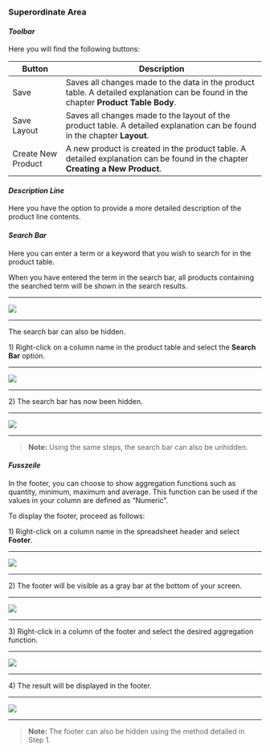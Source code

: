 ### Superordinate Area

#### _Toolbar_

Here you will find the following buttons:

| Button | Description |
| --- | --- |
| Save | Saves all changes made to the data in the product table. A detailed explanation can be found in the chapter **Product Table Body**.  |
| Save Layout | Saves all changes made to the layout of the product table. A detailed explanation can be found in the chapter **Layout**. |
| Create New Product | A new product is created in the product table. A detailed explanation can be found in the chapter **Creating a New Product**. |

#### _Description Line_

Here you have the option to provide a more detailed description of the product line contents.

#### _Search Bar_

Here you can enter a term or a keyword that you wish to search for in the product table. 

When you have entered the term in the search bar, all products containing the searched term will be shown in the search results.

---

![](/assets/wpl2.png)

---

The search bar can also be hidden.

1\) Right-click on a column name in the product table and select the **Search Bar** option.

---

![](/assets/wpl22.png)

---

2\) The search bar has now been hidden.

---

![](/assets/wpl23.png)

---

> **Note:** Using the same steps, the search bar can also be unhidden.

#### _Fusszeile_

In the footer, you can choose to show aggregation functions such as quantity, minimum, maximum and average. This function can be used if the values in your column are defined as “Numeric”. 

To display the footer, proceed as follows:

1\) Right-click on a column name in the spreadsheet header and select **Footer**. 

---

![](/assets/wpl56.png)

---

2\) The footer will be visible as a gray bar at the bottom of your screen.

---

![](/assets/wpl57.png)

---

3\) Right-click in a column of the footer and select the desired aggregation function.

---

![](/assets/wpl58.png)

---

4\) The result will be displayed in the footer.

---

![](/assets/wpl59.png)

---

> **Note:** The footer can also be hidden using the method detailed in Step 1.



